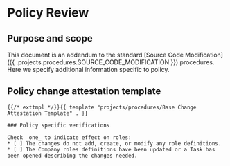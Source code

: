 # Policy Review

## Purpose and scope

This document is an addendum to the standard [Source Code Modification]({{ .projects.procedures.SOURCE_CODE_MODIFICATION }}) procedures. Here we specify additional information specific to policy.

## Policy change attestation template

```
{{/* exttmpl */}}{{ template "projects/procedures/Base Change Attestation Template" . }}

### Policy specific verifications

Check _one_ to indicate effect on roles:
* [ ] The changes do not add, create, or modify any role definitions.
* [ ] The Company roles definitions have been updated or a Task has been opened describing the changes needed.
```
